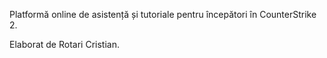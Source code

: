 Platformă online de asistență și tutoriale pentru începători în CounterStrike 2.

Elaborat de Rotari Cristian.
